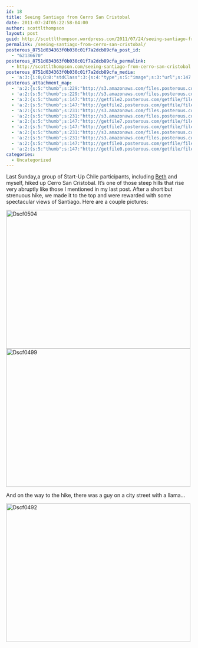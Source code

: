 ```yaml
---
id: 18
title: Seeing Santiago from Cerro San Cristobal
date: 2011-07-24T05:22:58-04:00
author: scottlthompson
layout: post
guid: http://scottlthompson.wordpress.com/2011/07/24/seeing-santiago-from-cerro-san-cristobal
permalink: /seeing-santiago-from-cerro-san-cristobal/
posterous_8751d034363f0b030c01f7a2dcb89cfa_post_id:
  - "62136670"
posterous_8751d034363f0b030c01f7a2dcb89cfa_permalink:
  - http://scottlthompson.com/seeing-santiago-from-cerro-san-cristobal
posterous_8751d034363f0b030c01f7a2dcb89cfa_media:
  - 'a:3:{i:0;O:8:"stdClass":3:{s:4:"type";s:5:"image";s:3:"url";s:147:"http://getfile0.posterous.com/getfile/files.posterous.com/temp-2011-07-23/ywHxIsmfnIkHpqeggergfgysrhfucfpepzIpBllBikjDhkBhridHediHkrGq/DSCF0504.JPG";s:7:"resized";a:2:{i:0;s:161:"http://getfile0.posterous.com/getfile/files.posterous.com/temp-2011-07-23/ywHxIsmfnIkHpqeggergfgysrhfucfpepzIpBllBikjDhkBhridHediHkrGq/DSCF0504.JPG.scaled500.jpg";i:1;s:162:"http://getfile1.posterous.com/getfile/files.posterous.com/temp-2011-07-23/ywHxIsmfnIkHpqeggergfgysrhfucfpepzIpBllBikjDhkBhridHediHkrGq/DSCF0504.JPG.scaled1000.jpg";}}i:1;O:8:"stdClass":3:{s:4:"type";s:5:"image";s:3:"url";s:147:"http://getfile7.posterous.com/getfile/files.posterous.com/temp-2011-07-23/tqvFttkgvIdHobeubAypdbJbjrhqlrpBfEmezleJBCdfbtczmDodEhwszEek/DSCF0499.JPG";s:7:"resized";a:2:{i:0;s:161:"http://getfile7.posterous.com/getfile/files.posterous.com/temp-2011-07-23/tqvFttkgvIdHobeubAypdbJbjrhqlrpBfEmezleJBCdfbtczmDodEhwszEek/DSCF0499.JPG.scaled500.jpg";i:1;s:162:"http://getfile1.posterous.com/getfile/files.posterous.com/temp-2011-07-23/tqvFttkgvIdHobeubAypdbJbjrhqlrpBfEmezleJBCdfbtczmDodEhwszEek/DSCF0499.JPG.scaled1000.jpg";}}i:2;O:8:"stdClass":3:{s:4:"type";s:5:"image";s:3:"url";s:147:"http://getfile2.posterous.com/getfile/files.posterous.com/temp-2011-07-23/haItqvfthcrcHJDbEGgdkEHyDhjblukhBqtgAcggdgsBEgAfHqaCBpgjgjkm/DSCF0492.JPG";s:7:"resized";a:2:{i:0;s:161:"http://getfile5.posterous.com/getfile/files.posterous.com/temp-2011-07-23/haItqvfthcrcHJDbEGgdkEHyDhjblukhBqtgAcggdgsBEgAfHqaCBpgjgjkm/DSCF0492.JPG.scaled500.jpg";i:1;s:162:"http://getfile3.posterous.com/getfile/files.posterous.com/temp-2011-07-23/haItqvfthcrcHJDbEGgdkEHyDhjblukhBqtgAcggdgsBEgAfHqaCBpgjgjkm/DSCF0492.JPG.scaled1000.jpg";}}}'
posterous_attachment_map:
  - 'a:2:{s:5:"thumb";s:229:"http://s3.amazonaws.com/files.posterous.com/temp-2011-07-23/haItqvfthcrcHJDbEGgdkEHyDhjblukhBqtgAcggdgsBEgAfHqaCBpgjgjkm/DSCF0492.JPG?AWSAccessKeyId=AKIAJFZAE65UYRT34AOQ&Expires=1355604346&Signature=mhnovfB8yA2Bs6briCBCjj2QuAk%3D";s:4:"full";b:0;}'
  - 'a:2:{s:5:"thumb";s:229:"http://s3.amazonaws.com/files.posterous.com/temp-2011-07-23/haItqvfthcrcHJDbEGgdkEHyDhjblukhBqtgAcggdgsBEgAfHqaCBpgjgjkm/DSCF0492.JPG?AWSAccessKeyId=AKIAJFZAE65UYRT34AOQ&Expires=1355604346&Signature=mhnovfB8yA2Bs6briCBCjj2QuAk%3D";s:4:"full";b:0;}'
  - 'a:2:{s:5:"thumb";s:147:"http://getfile2.posterous.com/getfile/files.posterous.com/temp-2011-07-23/haItqvfthcrcHJDbEGgdkEHyDhjblukhBqtgAcggdgsBEgAfHqaCBpgjgjkm/DSCF0492.JPG";s:4:"full";b:0;}'
  - 'a:2:{s:5:"thumb";s:147:"http://getfile2.posterous.com/getfile/files.posterous.com/temp-2011-07-23/haItqvfthcrcHJDbEGgdkEHyDhjblukhBqtgAcggdgsBEgAfHqaCBpgjgjkm/DSCF0492.JPG";s:4:"full";b:0;}'
  - 'a:2:{s:5:"thumb";s:231:"http://s3.amazonaws.com/files.posterous.com/temp-2011-07-23/tqvFttkgvIdHobeubAypdbJbjrhqlrpBfEmezleJBCdfbtczmDodEhwszEek/DSCF0499.JPG?AWSAccessKeyId=AKIAJFZAE65UYRT34AOQ&Expires=1355604346&Signature=%2BGzZhGGWP5hrUHAt1WAGJeQmxZw%3D";s:4:"full";b:0;}'
  - 'a:2:{s:5:"thumb";s:231:"http://s3.amazonaws.com/files.posterous.com/temp-2011-07-23/tqvFttkgvIdHobeubAypdbJbjrhqlrpBfEmezleJBCdfbtczmDodEhwszEek/DSCF0499.JPG?AWSAccessKeyId=AKIAJFZAE65UYRT34AOQ&Expires=1355604346&Signature=%2BGzZhGGWP5hrUHAt1WAGJeQmxZw%3D";s:4:"full";b:0;}'
  - 'a:2:{s:5:"thumb";s:147:"http://getfile7.posterous.com/getfile/files.posterous.com/temp-2011-07-23/tqvFttkgvIdHobeubAypdbJbjrhqlrpBfEmezleJBCdfbtczmDodEhwszEek/DSCF0499.JPG";s:4:"full";b:0;}'
  - 'a:2:{s:5:"thumb";s:147:"http://getfile7.posterous.com/getfile/files.posterous.com/temp-2011-07-23/tqvFttkgvIdHobeubAypdbJbjrhqlrpBfEmezleJBCdfbtczmDodEhwszEek/DSCF0499.JPG";s:4:"full";b:0;}'
  - 'a:2:{s:5:"thumb";s:231:"http://s3.amazonaws.com/files.posterous.com/temp-2011-07-23/ywHxIsmfnIkHpqeggergfgysrhfucfpepzIpBllBikjDhkBhridHediHkrGq/DSCF0504.JPG?AWSAccessKeyId=AKIAJFZAE65UYRT34AOQ&Expires=1355604346&Signature=CbvKNGiG9MAns%2FFvD4QphOOpmvU%3D";s:4:"full";b:0;}'
  - 'a:2:{s:5:"thumb";s:231:"http://s3.amazonaws.com/files.posterous.com/temp-2011-07-23/ywHxIsmfnIkHpqeggergfgysrhfucfpepzIpBllBikjDhkBhridHediHkrGq/DSCF0504.JPG?AWSAccessKeyId=AKIAJFZAE65UYRT34AOQ&Expires=1355604346&Signature=CbvKNGiG9MAns%2FFvD4QphOOpmvU%3D";s:4:"full";b:0;}'
  - 'a:2:{s:5:"thumb";s:147:"http://getfile0.posterous.com/getfile/files.posterous.com/temp-2011-07-23/ywHxIsmfnIkHpqeggergfgysrhfucfpepzIpBllBikjDhkBhridHediHkrGq/DSCF0504.JPG";s:4:"full";b:0;}'
  - 'a:2:{s:5:"thumb";s:147:"http://getfile0.posterous.com/getfile/files.posterous.com/temp-2011-07-23/ywHxIsmfnIkHpqeggergfgysrhfucfpepzIpBllBikjDhkBhridHediHkrGq/DSCF0504.JPG";s:4:"full";b:0;}'
categories:
  - Uncategorized
---
```

Last Sunday,a group of Start-Up Chile participants, including <a href="http://bethsolomon.blogspot.com" target="_self">Beth</a> and myself, hiked up Cerro San Cristobal. It&#8217;s one of those steep hills that rise very abruptly like those I mentioned in my last post. After a short but strenuous hike, we made it to the top and were rewarded with some spectacular views of Santiago. Here are a couple pictures:

<div class='p_embed p_image_embed'>
  <a href="http://getfile1.posterous.com/getfile/files.posterous.com/temp-2011-07-23/ywHxIsmfnIkHpqeggergfgysrhfucfpepzIpBllBikjDhkBhridHediHkrGq/DSCF0504.JPG.scaled1000.jpg"><img alt="Dscf0504" height="375" src=".scaled500.jpg" width="500" /></a>
</div>

<div class='p_embed p_image_embed'>
  <a href="http://getfile1.posterous.com/getfile/files.posterous.com/temp-2011-07-23/tqvFttkgvIdHobeubAypdbJbjrhqlrpBfEmezleJBCdfbtczmDodEhwszEek/DSCF0499.JPG.scaled1000.jpg"><img alt="Dscf0499" height="375" src=".scaled500.jpg" width="500" /></a>
</div>

And on the way to the hike, there was a guy on a city street with a llama&#8230;

<div class='p_embed p_image_embed'>
  <a href="http://getfile3.posterous.com/getfile/files.posterous.com/temp-2011-07-23/haItqvfthcrcHJDbEGgdkEHyDhjblukhBqtgAcggdgsBEgAfHqaCBpgjgjkm/DSCF0492.JPG.scaled1000.jpg"><img alt="Dscf0492" height="375" src="http://getfile5.posterous.com/getfile/files.posterous.com/temp-2011-07-23/haItqvfthcrcHJDbEGgdkEHyDhjblukhBqtgAcggdgsBEgAfHqaCBpgjgjkm/DSCF0492.JPG.scaled500.jpg" width="500" /></a>
</div>